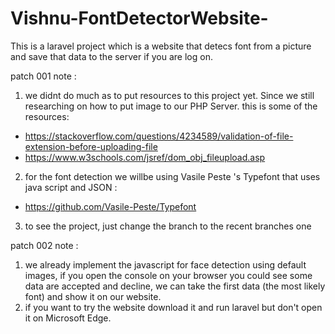 # Vishnu-FontDetectorWebsite-
This is a laravel project which is a website that detecs font from a picture and save that data to the server if you are log on.

patch 001 note : 
1. we didnt do much as to put resources to this project yet. Since we still researching on how to put image to our PHP Server. this is some of the resources:
 - https://stackoverflow.com/questions/4234589/validation-of-file-extension-before-uploading-file
 - https://www.w3schools.com/jsref/dom_obj_fileupload.asp
2. for the font detection we willbe using Vasile Peste 's Typefont that uses java script and JSON :
 - https://github.com/Vasile-Peste/Typefont
3. to see the project, just change the branch to the recent branches one

patch 002 note : 
1. we already implement the javascript for face detection using default images, if you open the console on your browser
   you could see some data are accepted and decline, we can take the first data (the most likely font) and show it on our website.
2. if you want to try the website download it and run laravel but don't open it on Microsoft Edge.
